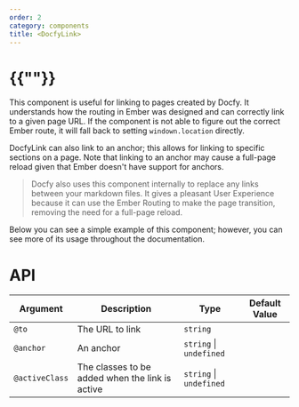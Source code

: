 ```yaml
---
order: 2
category: components
title: <DocfyLink>
---
```


# {{"<DocfyLink>"}}

This component is useful for linking to pages created by Docfy. It understands
how the routing in Ember was designed and can correctly link to a given page URL.
If the component is not able to figure out the correct Ember route, it will fall
back to setting `windown.location` directly.

DocfyLink can also link to an anchor; this allows for linking to specific sections
on a page. Note that linking to an anchor may cause a full-page reload given that
Ember doesn't have support for anchors.

> Docfy also uses this component internally to replace any links between your
> markdown files. It gives a pleasant User Experience because it can use the
> Ember Routing to make the page transition, removing the need for a full-page reload.


Below you can see a simple example of this component; however, you can see more
of its usage throughout the documentation.

# API

| Argument       | Description                                     | Type                    | Default Value |
|----------------|-------------------------------------------------|-------------------------|---------------|
| `@to`          | The URL to link                                 | `string`                |               |
| `@anchor`      | An anchor                                       | `string` \| `undefined` |               |
| `@activeClass` | The classes to be added when the link is active | `string` \| `undefined` |               |
